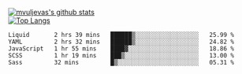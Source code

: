 [![mvuljevas's github stats](https://github-readme-stats.vercel.app/api?username=mvuljevas&show_icons=true&theme=dracula)](https://www.mvuljevas.com)
<br>
[![Top Langs](https://github-readme-stats.vercel.app/api/top-langs/?username=mvuljevas&theme=dracula)](https://www.mvuljevas.com)

<!--START_SECTION:waka-->
```text
Liquid       2 hrs 39 mins   ██████▒░░░░░░░░░░░░░░░░░░   25.99 % 
YAML         2 hrs 32 mins   ██████▒░░░░░░░░░░░░░░░░░░   24.82 % 
JavaScript   1 hr 55 mins    ████▓░░░░░░░░░░░░░░░░░░░░   18.86 % 
SCSS         1 hr 19 mins    ███▒░░░░░░░░░░░░░░░░░░░░░   13.00 % 
Sass         32 mins         █▒░░░░░░░░░░░░░░░░░░░░░░░   05.31 % 
```
<!--END_SECTION:waka-->
